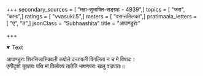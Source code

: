 +++
secondary_sources = [ "महा-सुभाषित-सङ्ग्रहः - 4939",]
topics = [ "जरा", "कामः",]
ratings = [ "vvasuki:5",]
meters = [ "वसन्ततिलका",]
pratimaala_letters = [ "ए", "त",]
jsonClass = "Subhaashita"
title = "आपाण्डुराः"

+++

<details open><summary>Text</summary>

आपाण्डुराः शिरसिजास्त्रिवली कपोले दन्तावली विगलिता न च मे विषादः।  
एणीदृशो युवतयः पथि मां विलोक्य तातेति भाषणपराः खलु वज्रपातः॥
</details>
